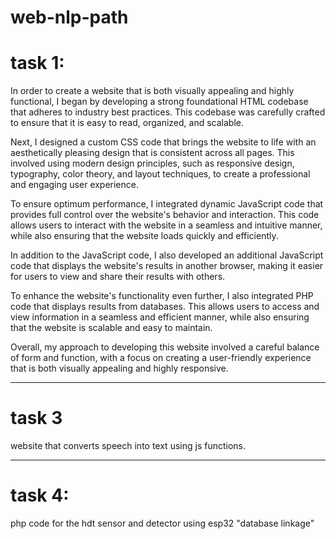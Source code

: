 # web-nlp-path
# task 1:

In order to create a website that is both visually appealing and highly functional, I began by developing a strong foundational HTML codebase that adheres to industry best practices. This codebase was carefully crafted to ensure that it is easy to read, organized, and scalable.

Next, I designed a custom CSS code that brings the website to life with an aesthetically pleasing design that is consistent across all pages. This involved using modern design principles, such as responsive design, typography, color theory, and layout techniques, to create a professional and engaging user experience.

To ensure optimum performance, I integrated dynamic JavaScript code that provides full control over the website's behavior and interaction. This code allows users to interact with the website in a seamless and intuitive manner, while also ensuring that the website loads quickly and efficiently.

In addition to the JavaScript code, I also developed an additional JavaScript code that displays the website's results in another browser, making it easier for users to view and share their results with others.

To enhance the website's functionality even further, I also integrated PHP code that displays results from databases. This allows users to access and view information in a seamless and efficient manner, while also ensuring that the website is scalable and easy to maintain.

Overall, my approach to developing this website involved a careful balance of form and function, with a focus on creating a user-friendly experience that is both visually appealing and highly responsive.

------------------------------------------------------------------------------------------------------------------------------------

# task 3 
website that converts speech into text using js functions. 

------------------------------------------------------------------------------------------------------------------------------------

# task 4: 

 php code for the hdt sensor and detector using esp32 "database linkage"
